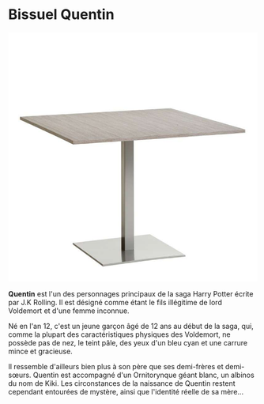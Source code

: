 # Bissuel Quentin
![Table Basse](../images/table-snack-cuisine-carree-stratifie-carre.jpg)

**Quentin** est l'un des personnages principaux de la saga Harry Potter écrite par J.K Rolling. Il est désigné comme étant le fils illégitime de lord Voldemort et d'une femme inconnue. 

Né en l'an 12, c'est un jeune garçon âgé de 12 ans au début de la saga,  qui, comme la plupart des caractéristiques physiques des Voldemort, ne possède pas de nez, le teint pâle, des yeux d'un bleu cyan et une carrure mince et gracieuse. 

Il ressemble d'ailleurs bien plus à son père que ses demi-frères et demi-sœurs. Quentin est accompagné d'un Ornitorynque géant blanc, un albinos du nom de Kiki.
Les circonstances de la naissance de Quentin restent cependant entourées de mystère, ainsi que l'identité réelle de sa mère...
